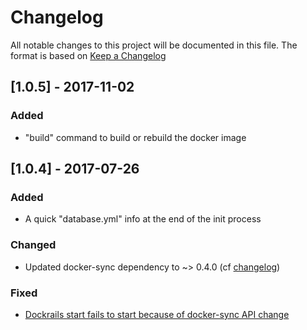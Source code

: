 # Changelog
All notable changes to this project will be documented in this file.
The format is based on [Keep a Changelog](http://keepachangelog.com/en/1.0.0/)

## [1.0.5] - 2017-11-02

### Added
- "build" command to build or rebuild the docker image

## [1.0.4] - 2017-07-26

### Added
- A quick "database.yml" info at the end of the init process

### Changed
- Updated docker-sync dependency to ~> 0.4.0 (cf [changelog](https://github.com/EugenMayer/docker-sync/wiki/5.-Changelog))

### Fixed
- [Dockrails start fails to start because of docker-sync API change](https://github.com/gmontard/dockrails/issues/2)
